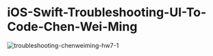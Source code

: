 # iOS-Swift-Troubleshooting-UI-To-Code-Chen-Wei-Ming

![troubleshooting-chenweiming-hw7-1](https://cloud.githubusercontent.com/assets/5610299/11100453/594c2402-88ec-11e5-9ea1-b96db293c308.png)

